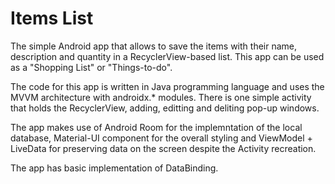 # Items List
The simple Android app that allows to save the items with their name, description and quantity in a RecyclerView-based list. This app can be used as a "Shopping List" or "Things-to-do". 

The code for this app is written in Java programming language and uses the MVVM architecture with androidx.* modules. 
There is one simple activity that holds the RecyclerView, adding, editting and deliting pop-up windows. 

The app makes use of Android Room for the implemntation of the local database, Material-UI component for the overall styling and ViewModel + LiveData for preserving data on the screen despite the Activity recreation.

The app has basic implementation of DataBinding.
